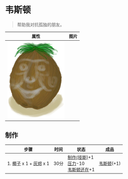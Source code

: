 # 韦斯顿  
> 帮助我对抗孤独的朋友。  
  
  属性  |   图片   
 ----  |  ----:   
   |  ![](Sprite/Weston.png)   
  
## 制作  
步骤  |  时间  |  状态  |  成品  
----  |  ----  |  ----  |  ----  
1. [椰子](Coconut.md) x 1 + [灰烬](Ash.md) x 1  |  30分  |  [制作(技能)](Skill_Crafting.md)+1<br>[压力](Stress.md)-10<br>[韦斯顿还在](WestonAlive.md)+1  |  [韦斯顿](Weston.md)(+1)  
